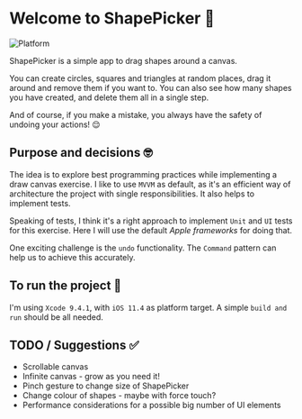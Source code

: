 # Welcome to ShapePicker 👋
![Platform](https://img.shields.io/badge/platform-iOS-orange.svg)

ShapePicker is a simple app to drag shapes around a canvas.

You can create circles, squares and triangles at random places, drag it around and remove them if you want to. You can also see how many shapes you have created, and delete them all in a single step.

And of course, if you make a mistake, you always have the safety of undoing your actions! 😌

## Purpose and decisions 🤓

The idea is to explore best programming practices while implementing a draw canvas exercise. I like to use `MVVM` as default, as it's an efficient way of architecture the project with single responsibilities. It also helps to implement tests.  

Speaking of tests, I think it's a right approach to implement `Unit` and `UI` tests for this exercise. Here I will use the default _Apple frameworks_ for doing that.

One exciting challenge is the `undo` functionality. The `Command` pattern can help us to achieve this accurately.

## To run the project 🏃‍

I'm using `Xcode 9.4.1`, with `iOS 11.4` as platform target. A simple `build and run` should be all needed.

## TODO / Suggestions ✅‍
- Scrollable canvas
- Infinite canvas - grow as you need it!
- Pinch gesture to change size of ShapePicker
- Change colour of shapes - maybe with force touch?
- Performance considerations for a possible big number of UI elements
